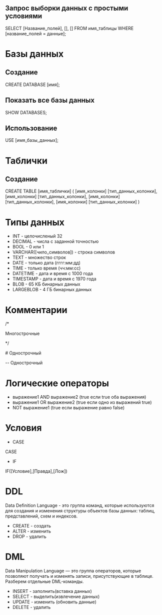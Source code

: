## Запрос выборки данных с простыми условиями
SELECT [Название_полей], [], [] FROM имя_таблицы
WHERE [название_полей = данные];

# Базы данных
## Создание
CREATE DATABASE [имя];

## Показать все базы данных
SHOW DATABASES;

## Использование
USE [имя_базы_данных];

# Таблички
## Создание 
CREATE TABLE [имя_таблички]
(
    [имя_колонки] [тип_данных_колонки],
    [имя_колонки] [тип_данных_колонки],
    [имя_колонки] [тип_данных_колонки],
    [имя_колонки] [тип_данных_колонки]
)

# Типы данных
* INT - целочисленый 32
* DECIMAL - числа с заданной точностью
* BOOL - 0 или 1
* VARCHAR([чило_символов]) - строка символов
* TEXT - множество строк
* DATE - только дата (гггг:мм:дд)
* TIME - только время (чч:мм:сс)
* DATETIME - дата и время с 1000 года
* TIMESTAMP - дата и время с 1970 года
* BLOB - 65 КБ бинарных данных
* LARGEBLOB - 4 ГБ бинарных данных

# Комментарии

/*

Многострочные

*/

\# Однострочный

-- Однострочный

# Логические операторы

* выражение1 AND выражение2 (true если true оба выражения)
* выражение1 OR выражение2 (true если одно из выражений true)
* NOT выражение1 (true если выражение равно false)

# Условия

* CASE

CASE

* IF

IF([Условие],[Правда],[Лож])

# DDL

Data Definition Language - это группа команд, которые используются для создания и изменения структуры объектов базы данных: таблиц, представлений, схем и индексов.

* CREATE - создать
* ALTER - изменить
* DROP - удалить

# DML

Data Manipulation Language — это группа операторов, которые позволяют получать и изменять записи, присутствующие в таблице. Разберем отдельные DML-команды.

* INSERT - заполнить(вставка данных)
* SELECT - выделить(извлечение данных)
* UPDATE - изменить (обновить данные)
* DELETE - удалить
